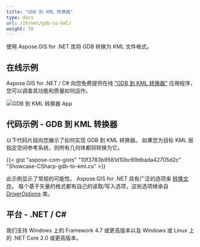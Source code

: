 ```yaml
---
title: "GDB 到 KML 转换器"
type: docs
url: /zh/net/gdb-to-kml/
weight: 70
---
```


使用 Aspose.GIS for .NET 库将 GDB 转换为 KML 文件格式。

## **在线示例**

Aspose.GIS for .NET / C# 向您免费提供在线 ["GDB 到 KML 转换器"](https://products.aspose.app/gis/conversion/gdb-to-kml) 应用程序，您可以调查其功能和质量如何运作。

![GDB 到 KML 转换器 App](conversion.png)

## **代码示例 - GDB 到 KML 转换器**

以下代码片段向您展示了如何实现 GDB 到 KML 转换器。 如果您为目标 KML 层指定空间参考系统，则所有几何体都将转换为它。 

{{< gist "aspose-com-gists" "10f3783b9581d10bc69dbada42705d2c" "Showcase-CSharp-gdb-to-kml.cs" >}}

此示例显示了常规的可能性。 Aspose.GIS for .NET 具有广泛的选项来 [转换文件](https://docs.aspose.com/gis/net/vector-layers/)。 每个基于矢量的格式都有自己的读取/写入选项，这些选项继承自 [DriverOptions](https://reference.aspose.com/gis/net/aspose.gis/driveroptions) 类。

## **平台 - .NET / C#**

我们支持 Windows 上的 Framework 4.7 或更高版本以及 Windows 或 Linux 上的 .NET Core 2.0 或更高版本。
